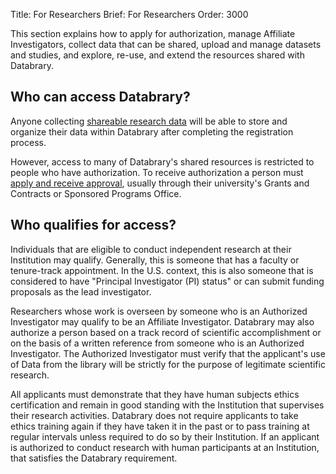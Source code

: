 Title: For Researchers
Brief: For Researchers
Order: 3000	

This section explains how to apply for authorization, manage Affiliate Investigators, collect data that can be shared, upload and manage datasets and studies, and explore, re-use, and extend the resources shared with Databrary.

## Who can access Databrary?

Anyone collecting [shareable research data](|filename|releasing-data/releasing-data.md) will be able to store and organize their data within Databrary after completing the registration process.

However, access to many of Databrary's shared resources is restricted to people who have authorization.
To receive authorization a person must [apply and receive approval](|filename|investigators/getting-authorized.md), usually through their university's Grants and Contracts or Sponsored Programs Office.

## Who qualifies for access?

Individuals that are eligible to conduct independent research at their Institution may qualify. Generally, this is someone that has a faculty or tenure-track appointment. In the U.S. context, this is also someone that is considered to have "Principal Investigator (PI) status" or can submit funding proposals as the lead investigator.

Researchers whose work is overseen by someone who is an Authorized Investigator may qualify to be an Affiliate Investigator.
Databrary may also authorize a person based on a track record of scientific accomplishment or on the basis of a written reference from someone who is an Authorized Investigator.
The Authorized Investigator must verify that the applicant's use of Data from the library will be strictly for the purpose of legitimate scientific research.

All applicants must demonstrate that they have human subjects ethics certification and remain in good standing with the Institution that supervises their research activities.
Databrary does not require applicants to take ethics training again if they have taken it in the past or to pass training at regular intervals unless required to do so by their Institution.
If an applicant is authorized to conduct research with human participants at an Institution, that satisfies the Databrary requirement.